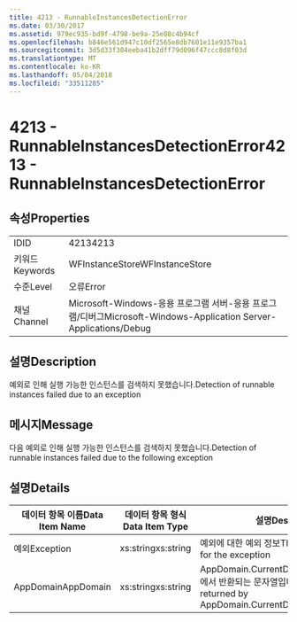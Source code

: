 ```yaml
---
title: 4213 - RunnableInstancesDetectionError
ms.date: 03/30/2017
ms.assetid: 979ec935-bd9f-4798-be9a-25e08c4b94cf
ms.openlocfilehash: b846e561d947c10df2565e8db7601e11e9357ba1
ms.sourcegitcommit: 3d5d33f384eeba41b2dff79d096f47ccc8d8f03d
ms.translationtype: MT
ms.contentlocale: ko-KR
ms.lasthandoff: 05/04/2018
ms.locfileid: "33511285"
---
```

# <a name="4213---runnableinstancesdetectionerror"></a><span data-ttu-id="ef3a6-102">4213 - RunnableInstancesDetectionError</span><span class="sxs-lookup"><span data-stu-id="ef3a6-102">4213 - RunnableInstancesDetectionError</span></span>
## <a name="properties"></a><span data-ttu-id="ef3a6-103">속성</span><span class="sxs-lookup"><span data-stu-id="ef3a6-103">Properties</span></span>  
  
|||  
|-|-|  
|<span data-ttu-id="ef3a6-104">ID</span><span class="sxs-lookup"><span data-stu-id="ef3a6-104">ID</span></span>|<span data-ttu-id="ef3a6-105">4213</span><span class="sxs-lookup"><span data-stu-id="ef3a6-105">4213</span></span>|  
|<span data-ttu-id="ef3a6-106">키워드</span><span class="sxs-lookup"><span data-stu-id="ef3a6-106">Keywords</span></span>|<span data-ttu-id="ef3a6-107">WFInstanceStore</span><span class="sxs-lookup"><span data-stu-id="ef3a6-107">WFInstanceStore</span></span>|  
|<span data-ttu-id="ef3a6-108">수준</span><span class="sxs-lookup"><span data-stu-id="ef3a6-108">Level</span></span>|<span data-ttu-id="ef3a6-109">오류</span><span class="sxs-lookup"><span data-stu-id="ef3a6-109">Error</span></span>|  
|<span data-ttu-id="ef3a6-110">채널</span><span class="sxs-lookup"><span data-stu-id="ef3a6-110">Channel</span></span>|<span data-ttu-id="ef3a6-111">Microsoft-Windows-응용 프로그램 서버-응용 프로그램/디버그</span><span class="sxs-lookup"><span data-stu-id="ef3a6-111">Microsoft-Windows-Application Server-Applications/Debug</span></span>|  
  
## <a name="description"></a><span data-ttu-id="ef3a6-112">설명</span><span class="sxs-lookup"><span data-stu-id="ef3a6-112">Description</span></span>  
 <span data-ttu-id="ef3a6-113">예외로 인해 실행 가능한 인스턴스를 검색하지 못했습니다.</span><span class="sxs-lookup"><span data-stu-id="ef3a6-113">Detection of runnable instances failed due to an exception</span></span>  
  
## <a name="message"></a><span data-ttu-id="ef3a6-114">메시지</span><span class="sxs-lookup"><span data-stu-id="ef3a6-114">Message</span></span>  
 <span data-ttu-id="ef3a6-115">다음 예외로 인해 실행 가능한 인스턴스를 검색하지 못했습니다.</span><span class="sxs-lookup"><span data-stu-id="ef3a6-115">Detection of runnable instances failed due to the following exception</span></span>  
  
## <a name="details"></a><span data-ttu-id="ef3a6-116">설명</span><span class="sxs-lookup"><span data-stu-id="ef3a6-116">Details</span></span>  
  
|<span data-ttu-id="ef3a6-117">데이터 항목 이름</span><span class="sxs-lookup"><span data-stu-id="ef3a6-117">Data Item Name</span></span>|<span data-ttu-id="ef3a6-118">데이터 항목 형식</span><span class="sxs-lookup"><span data-stu-id="ef3a6-118">Data Item Type</span></span>|<span data-ttu-id="ef3a6-119">설명</span><span class="sxs-lookup"><span data-stu-id="ef3a6-119">Description</span></span>|  
|--------------------|--------------------|-----------------|  
|<span data-ttu-id="ef3a6-120">예외</span><span class="sxs-lookup"><span data-stu-id="ef3a6-120">Exception</span></span>|<span data-ttu-id="ef3a6-121">xs:string</span><span class="sxs-lookup"><span data-stu-id="ef3a6-121">xs:string</span></span>|<span data-ttu-id="ef3a6-122">예외에 대한 예외 정보</span><span class="sxs-lookup"><span data-stu-id="ef3a6-122">The exception details for the exception</span></span>|  
|<span data-ttu-id="ef3a6-123">AppDomain</span><span class="sxs-lookup"><span data-stu-id="ef3a6-123">AppDomain</span></span>|<span data-ttu-id="ef3a6-124">xs:string</span><span class="sxs-lookup"><span data-stu-id="ef3a6-124">xs:string</span></span>|<span data-ttu-id="ef3a6-125">AppDomain.CurrentDomain.FriendlyName에서 반환되는 문자열입니다.</span><span class="sxs-lookup"><span data-stu-id="ef3a6-125">The string returned by AppDomain.CurrentDomain.FriendlyName.</span></span>|
